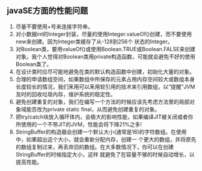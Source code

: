 ## javaSE方面的性能问题

1. 尽量不要使用+号来连接字符串。
2.  对小数据int的Integer封装，尽量的使用Integer.valueOf()创建，而不要使用new来创建。因为Integer类缓存了从-128到256个 状态的Integer。
3.  对Boolean类，要用valueOf()或使用Boolean.TRUE或Boolean.FALSE来创建对象。我个人觉得对Boolean类用private构造函数，可能就会避免不好的使用Boolean类了。
4.  在设计类时应尽可能地避免在类的默认构造函数中创建，初始化大量的对象。
5. 合理的申请数组空间，如果数组中所保存的元素占用内存空间较大或数组本身长度较长的情况，我们釆用可以釆用软引用的技术来引用数组，以“提醒”JVM及时的回收垃圾内存，维护系统的稳定性。
6. 避免创建重复的对象，我们在编写一个方法的时候应该先考虑方法里的局部对象域能否改为private static final，从而避免创建重复的对象。
7. 把try/catch块放入循环体内，会极大的影响性能，如果编译JIT被关闭或者你所使用的一个不带JIT的JVM，性能会将下降21%之多!
8. StringBuffer的构造器会创建一个默认大小(通常是16)的字符数组。在使用中，如果超出这个大小，就会重新分配内存，创建一 个更大的数组，并将原先的数组复制过来，再丢弃旧的数组。在大多数情况下，你可以在创建StringBuffer的时候指定大小，这样 就避免了在容量不够的时候自动增长，以提高性能。  

